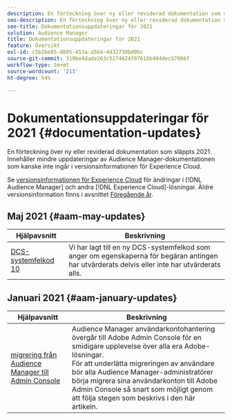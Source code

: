 ```yaml
---
description: En förteckning över ny eller reviderad dokumentation som släppts 2021. Innehåller mindre uppdateringar av Audience Manager-dokumentationen som kanske inte ingår i versionsinformationen för Experience Cloud.
seo-description: En förteckning över ny eller reviderad dokumentation som släppts 2021. Innehåller mindre uppdateringar av Audience Manager-dokumentationen som kanske inte ingår i versionsinformationen för Experience Cloud.
seo-title: Dokumentationsuppdateringar för 2021
solution: Audience Manager
title: Dokumentationsuppdateringar för 2021
feature: Översikt
exl-id: c5b2be85-d805-453a-a5b4-4d32730bd0bc
source-git-commit: 319be4dade263c5274624f07616b404decb7066f
workflow-type: tm+mt
source-wordcount: '213'
ht-degree: 54%

---
```


# Dokumentationsuppdateringar för 2021 {#documentation-updates}

En förteckning över ny eller reviderad dokumentation som släppts 2021. Innehåller mindre uppdateringar av Audience Manager-dokumentationen som kanske inte ingår i versionsinformationen för Experience Cloud.

Se [versionsinformationen för Experience Cloud](https://experienceleague.adobe.com/docs/release-notes/experience-cloud/current.html) för ändringar i [!DNL Audience Manager] och andra [!DNL Experience Cloud]-lösningar. Äldre versionsinformation finns i avsnittet [Föregående år](../docs-updates/docs-2020.md).

## Maj 2021 {#aam-may-updates}

| Hjälpavsnitt | Beskrivning |
|--- |----|
| [DCS-systemfelkod 10](../api/dcs-intro/dcs-api-reference/dcs-error-codes.md) | Vi har lagt till en ny DCS-systemfelkod som anger om egenskaperna för begäran antingen har utvärderats delvis eller inte har utvärderats alls. |

## Januari 2021 {#aam-january-updates}

| Hjälpavsnitt | Beskrivning |
|--- |----|
| [migrering från Audience Manager till Admin Console](/help/using/features/administration/admin-console-migration.md) | Audience Manager användarkontohantering övergår till Adobe Admin Console för en smidigare upplevelse över alla era Adobe-lösningar. <br> För att underlätta migreringen av användare bör alla Audience Manager-administratörer börja migrera sina användarkonton till Adobe Admin Console så snart som möjligt genom att följa stegen som beskrivs i den här artikeln. |
